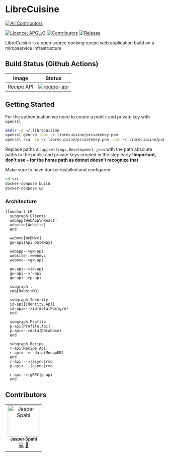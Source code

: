 # LibreCuisine
<!-- ALL-CONTRIBUTORS-BADGE:START - Do not remove or modify this section -->
[![All Contributors](https://img.shields.io/badge/all_contributors-1-orange.svg?style=flat-square)](#contributors-)
<!-- ALL-CONTRIBUTORS-BADGE:END -->

[![Licence: APGLv3](https://img.shields.io/github/license/LibreCuisine/LibreCuisine "Licence: APGLv3")][AGPL3]
[![Contributors](https://badgen.net/github/contributors/LibreCuisine/LibreCuisine)][Contributors]
[![Release](https://badgen.net/github/release/LibreCuisine/LibreCuisine/stable)][Release]

LibreCuisine is a open source cooking recipe web application build on a mircoservice infrastructure

[AGPL3]: https://www.gnu.org/licenses/agpl-3.0
[Contributors]: https://github.com/LibreCuisine/LibreCuisine/graphs/contributors
[Release]: https://github.com/LibreCuisine/LibreCuisine/releases

## Build Status (Github Actions)
| Image      | Status                                                                                                                                     |
|------------|--------------------------------------------------------------------------------------------------------------------------------------------|
| Recipe API | [![recipe-api](https://github.com/LibreCuisine/LibreCuisine/actions/workflows/recipe-api.yml/badge.svg?branch=develop)][recipe-api-action] |

[recipe-api-action]: https://github.com/LibreCuisine/LibreCuisine/actions/workflows/recipe-api.yml

## Getting Started

For the authentication we need to create a public and private key with `openssl`

```sh
mkdir -p ~/.librecuisine
openssl genrsa -out ~/.librecuisine/privatekey.pem
openssl rsa -in ~/.librecuisine/privatekey.pem -out ~/.librecuisine/publickey.pem -pubout -outform PEM
```

Replace paths all `appsettings.Development.json` with the path absolute paths to the public and private keys created in the step early
**!Important, don't use `~` for the home path as dotnet doesn't recognize that**

Make sure to have docker installed and configured

```sh
cd src
docker-compose build
docker-compose up
```

### Architecture

```mermaid
flowchart LR
  subgraph Clients
  webapp[WebApp\nReact]
  website[Website]
  end

  webmvc[WebMvc]
  gw-api{Api Gateway}

  webapp-->gw-api
  website-->webmvc
  webmvc-->gw-api

  gw-api-->id-api
  gw-api-->r-api
  gw-api-->p-api

  subgraph .
  rmq[RabbitMQ]

  subgraph Identity
  id-api[Identity.Api]
  id-api<-->id-data(Postgre)
  end

  subgraph Profile
  p-api[Profile.Api]
  p-api<-->data(Database)
  end

  subgraph Recipe
  r-api[Recipe.Api]
  r-api<-->r-data(MongoDB)
  end
  r-api--->|async|rmq
  p-api<---|async|rmq

  r-api-->|gRPC|p-api
  end
```

## Contributors

<!-- ALL-CONTRIBUTORS-LIST:START - Do not remove or modify this section -->
<!-- prettier-ignore-start -->
<!-- markdownlint-disable -->
<table>
  <tbody>
    <tr>
      <td align="center"><a href="https://github.com/jasperspahl"><img src="https://avatars.githubusercontent.com/u/39385451?v=4?s=100" width="100px;" alt="Jasper Spahl"/><br /><sub><b>Jasper Spahl</b></sub></a><br /><a href="https://github.com/LibreCuisine/LibreCuisine/commits?author=jasperspahl" title="Code">💻</a> <a href="#projectManagement-jasperspahl" title="Project Management">📆</a></td>
    </tr>
  </tbody>
</table>

<!-- markdownlint-restore -->
<!-- prettier-ignore-end -->

<!-- ALL-CONTRIBUTORS-LIST:END -->
<!-- prettier-ignore-start -->
<!-- markdownlint-disable -->
